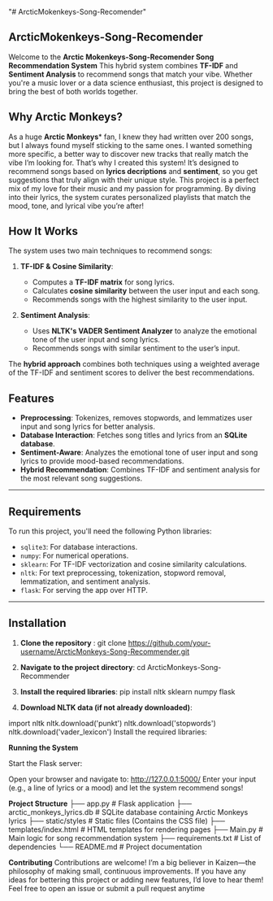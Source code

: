 "# ArcticMokenkeys-Song-Recomender" 

## ArcticMokenkeys-Song-Recomender

Welcome to the **Arctic Mokenkeys-Song-Recomender Song Recommendation System** This hybrid system combines **TF-IDF** and **Sentiment Analysis** to recommend songs that match your vibe. Whether you're a music lover or a data science enthusiast, this project is designed to bring the best of both worlds together.


## Why Arctic Monkeys?

As a huge **Arctic Monkeys*** fan, I knew they had written over 200 songs, but I always found myself sticking to the same ones. I wanted something more specific, a better way to discover new tracks that really match the vibe I’m looking for. That’s why I created this system! It’s designed to recommend songs based on **lyrics decriptions** and **sentiment**, so you get suggestions that truly align with their unique style. This project is a perfect mix of my love for their music and my passion for programming. By diving into their lyrics, the system curates personalized playlists that match the mood, tone, and lyrical vibe you’re after!


## **How It Works** 

The system uses two main techniques to recommend songs:

1. **TF-IDF & Cosine Similarity**:
   - Computes a **TF-IDF matrix** for song lyrics.
   - Calculates **cosine similarity** between the user input and each song.
   - Recommends songs with the highest similarity to the user input.

2. **Sentiment Analysis**:
   - Uses **NLTK's VADER Sentiment Analyzer** to analyze the emotional tone of the user input and song lyrics.
   - Recommends songs with similar sentiment to the user’s input.

The **hybrid approach** combines both techniques using a weighted average of the TF-IDF and sentiment scores to deliver the best recommendations.


## **Features** 

- **Preprocessing**: Tokenizes, removes stopwords, and lemmatizes user input and song lyrics for better analysis.
- **Database Interaction**: Fetches song titles and lyrics from an **SQLite database**.
- **Sentiment-Aware**: Analyzes the emotional tone of user input and song lyrics to provide mood-based recommendations.
- **Hybrid Recommendation**: Combines TF-IDF and sentiment analysis for the most relevant song suggestions.

---

##  **Requirements** 

To run this project, you'll need the following Python libraries:

- `sqlite3`: For database interactions.
- `numpy`: For numerical operations.
- `sklearn`: For TF-IDF vectorization and cosine similarity calculations.
- `nltk`: For text preprocessing, tokenization, stopword removal, lemmatization, and sentiment analysis.
- `flask`: For serving the app over HTTP.

---

##  **Installation** 

1) **Clone the repository** : git clone https://github.com/your-username/ArcticMonkeys-Song-Recommender.git

2) **Navigate to the project directory**: cd ArcticMonkeys-Song-Recommender

3) **Install the required libraries**: pip install nltk sklearn numpy flask

4) **Download NLTK data (if not already downloaded)**:
   
  import nltk
  nltk.download('punkt')
  nltk.download('stopwords')
  nltk.download('vader_lexicon')
  Install the required libraries:




**Running the System**

Start the Flask server:

Open your browser and navigate to: http://127.0.0.1:5000/
Enter your input (e.g., a line of lyrics or a mood) and let the system recommend songs!

**Project Structure**
├── app.py                    # Flask application
├── arctic_monkeys_lyrics.db  # SQLite database containing Arctic Monkeys lyrics
├── static/styles             # Static files (Contains the CSS file)
├── templates/index.html      # HTML templates for rendering pages
├── Main.py                   # Main logic for song recommendation system
├── requirements.txt          # List of dependencies
└── README.md                 # Project documentation
 
 **Contributing**
Contributions are welcome! I’m a big believer in Kaizen—the philosophy of making small, continuous improvements. If you have any ideas for bettering this project or adding new features, I’d love to hear them! Feel free to open an issue or submit a pull request anytime




